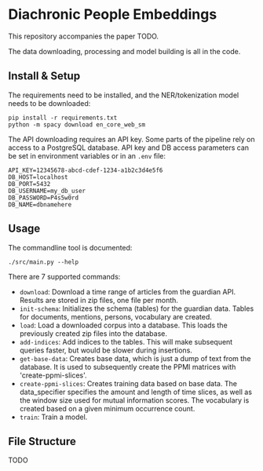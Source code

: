 # Diachronic People Embeddings

This repository accompanies the paper TODO.

The data downloading, processing and model building is all in the
code.

## Install & Setup

The requirements need to be installed, and the NER/tokenization model
needs to be downloaded:

    pip install -r requirements.txt
    python -m spacy download en_core_web_sm
    
The API downloading requires an API key.  Some parts of the pipeline
rely on access to a PostgreSQL database.  API key and DB access
parameters can be set in environment variables or in an `.env` file:

    API_KEY=12345678-abcd-cdef-1234-a1b2c3d4e5f6
    DB_HOST=localhost
    DB_PORT=5432
    DB_USERNAME=my_db_user
    DB_PASSWORD=P4s5w0rd
    DB_NAME=dbnamehere

## Usage

The commandline tool is documented:

    ./src/main.py --help
    
There are 7 supported commands:

- `download`: Download a time range of articles from the guardian
   API. Results are stored in zip files, one file per month.
- `init-schema`: Initializes the schema (tables) for the guardian
  data. Tables for documents, mentions, persons, vocabulary are
  created.
- `load`: Load a downloaded corpus into a database. This loads the
  previously created zip files into the database.
- `add-indices`: Add indices to the tables. This will make subsequent
  queries faster, but would be slower during insertions.
- `get-base-data`: Creates base data, which is just a dump of text
  from the database. It is used to subsequently create the PPMI
  matrices with 'create-ppmi-slices'.
- `create-ppmi-slices`: Creates training data based on base data. The
  data_specifier specifies the amount and length of time slices, as
  well as the window size used for mutual information scores. The
  vocabulary is created based on a given minimum occurrence count.
- `train`: Train a model.

## File Structure

TODO





